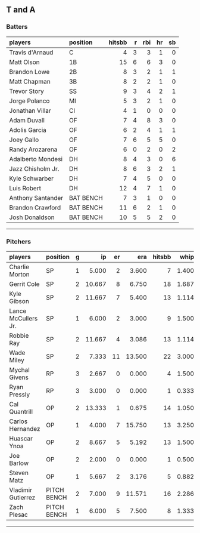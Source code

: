 ## T and A

### Batters

 
|players           |position  | hitsbb|  r| rbi| hr| sb| 
|:-----------------|:---------|------:|--:|---:|--:|--:| 
|Travis d'Arnaud   |C         |      4|  3|   3|  1|  0| 
|Matt Olson        |1B        |     15|  6|   6|  3|  0| 
|Brandon Lowe      |2B        |      8|  3|   2|  1|  1| 
|Matt Chapman      |3B        |      8|  2|   2|  1|  0| 
|Trevor Story      |SS        |      9|  3|   4|  2|  1| 
|Jorge Polanco     |MI        |      5|  3|   2|  1|  0| 
|Jonathan Villar   |CI        |      4|  1|   0|  0|  0| 
|Adam Duvall       |OF        |      7|  4|   8|  3|  0| 
|Adolis Garcia     |OF        |      6|  2|   4|  1|  1| 
|Joey Gallo        |OF        |      7|  6|   5|  5|  0| 
|Randy Arozarena   |OF        |      6|  0|   2|  0|  2| 
|Adalberto Mondesi |DH        |      8|  4|   3|  0|  6| 
|Jazz Chisholm Jr. |DH        |      8|  6|   3|  2|  1| 
|Kyle Schwarber    |DH        |      7|  4|   5|  0|  0| 
|Luis Robert       |DH        |     12|  4|   7|  1|  0| 
|Anthony Santander |BAT BENCH |      7|  3|   1|  0|  0| 
|Brandon Crawford  |BAT BENCH |     11|  6|   2|  1|  0| 
|Josh Donaldson    |BAT BENCH |     10|  5|   5|  2|  0| 


* * *

### Pitchers

 
|players             |position    |  g|     ip| er|    era| hitsbb|  whip| so|  w| sv| 
|:-------------------|:-----------|--:|------:|--:|------:|------:|-----:|--:|--:|--:| 
|Charlie Morton      |SP          |  1|  5.000|  2|  3.600|      7| 1.400|  3|  0|  0| 
|Gerrit Cole         |SP          |  2| 10.667|  8|  6.750|     18| 1.687| 14|  1|  0| 
|Kyle Gibson         |SP          |  2| 11.667|  7|  5.400|     13| 1.114| 16|  0|  0| 
|Lance McCullers Jr. |SP          |  1|  6.000|  2|  3.000|      9| 1.500|  8|  0|  0| 
|Robbie Ray          |SP          |  2| 11.667|  4|  3.086|     13| 1.114| 18|  1|  0| 
|Wade Miley          |SP          |  2|  7.333| 11| 13.500|     22| 3.000|  3|  0|  0| 
|Mychal Givens       |RP          |  3|  2.667|  0|  0.000|      4| 1.500|  3|  0|  1| 
|Ryan Pressly        |RP          |  3|  3.000|  0|  0.000|      1| 0.333|  5|  0|  1| 
|Cal Quantrill       |OP          |  2| 13.333|  1|  0.675|     14| 1.050| 10|  2|  0| 
|Carlos Hernandez    |OP          |  1|  4.000|  7| 15.750|     13| 3.250|  3|  0|  0| 
|Huascar Ynoa        |OP          |  2|  8.667|  5|  5.192|     13| 1.500| 10|  0|  0| 
|Joe Barlow          |OP          |  2|  2.000|  0|  0.000|      1| 0.500|  3|  0|  1| 
|Steven Matz         |OP          |  1|  5.667|  2|  3.176|      5| 0.882|  5|  1|  0| 
|Vladimir Gutierrez  |PITCH BENCH |  2|  7.000|  9| 11.571|     16| 2.286|  3|  0|  0| 
|Zach Plesac         |PITCH BENCH |  1|  6.000|  5|  7.500|      8| 1.333|  6|  0|  0| 


* * *


